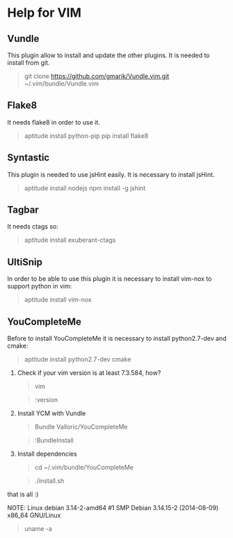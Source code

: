Help for VIM
============

Vundle
------
This plugin allow to install and update the other plugins. It is needed to
install from git.
> git clone https://github.com/gmarik/Vundle.vim.git ~/.vim/bundle/Vundle.vim

Flake8
------
It needs flake8 in order to use it.
> aptitude install python-pip
> pip install flake8

Syntastic
---------
This plugin is needed to use jsHint easily. It is necessary to install jsHint.
> aptitude install nodejs
> npm install -g jshint

Tagbar
------
It needs ctags so:
> aptitude install exuberant-ctags

UltiSnip
--------
In order to be able to use this plugin it is necessary to install vim-nox to
support python in vim:
> aptitude install vim-nox

YouCompleteMe
-------------
Before to install YouCompleteMe it is necessary to install python2.7-dev and cmake:
> aptitude install python2.7-dev cmake

1.  Check if your vim version is at least 7.3.584, how?
    > vim

    > :version

2.  Install YCM with Vundle
    > Bundle Valloric/YouCompleteMe

    > :BundleInstall

3.  Install dependencies
    > cd ~/.vim/bundle/YouCompleteMe
    
    > ./install.sh

that is all :)

NOTE: Linux debian 3.14-2-amd64 #1 SMP Debian 3.14.15-2 (2014-08-09) x86_64 GNU/Linux
> uname -a
